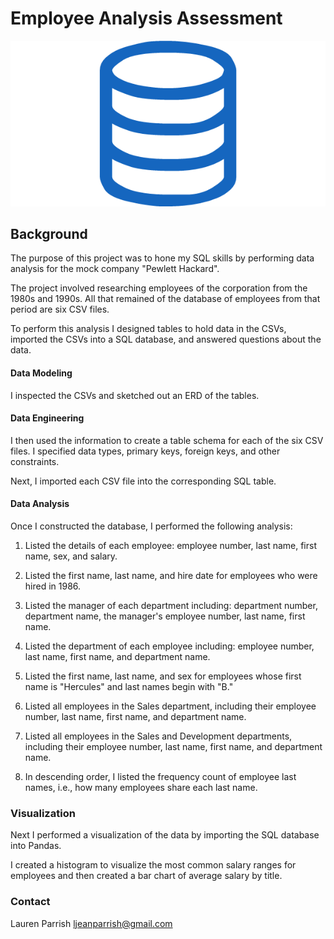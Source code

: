 # Employee Analysis Assessment

![sql.png](sql.png)

## Background

The purpose of this project was to hone my SQL skills by performing data analysis for the mock company "Pewlett Hackard". 

The project involved researching employees of the corporation from the 1980s and 1990s. All that remained of the database of employees from that period are six CSV files.

To perform this analysis I designed tables to hold data in the CSVs, imported the CSVs into a SQL database, and answered questions about the data. 


#### Data Modeling

I inspected the CSVs and sketched out an ERD of the tables.


#### Data Engineering

I then used the information to create a table schema for each of the six CSV files. I specified data types, primary keys, foreign keys, and other constraints.

Next, I imported each CSV file into the corresponding SQL table. 


#### Data Analysis

Once I constructed the database, I performed the following analysis:

1. Listed the details of each employee: employee number, last name, first name, sex, and salary.

2. Listed the first name, last name, and hire date for employees who were hired in 1986.

3. Listed the manager of each department including: department number, department name, the manager's employee number, last name, first name.

4. Listed the department of each employee including: employee number, last name, first name, and department name.

5. Listed the first name, last name, and sex for employees whose first name is "Hercules" and last names begin with "B."

6. Listed all employees in the Sales department, including their employee number, last name, first name, and department name.

7. Listed all employees in the Sales and Development departments, including their employee number, last name, first name, and department name.

8. In descending order, I listed the frequency count of employee last names, i.e., how many employees share each last name.

### Visualization

Next I performed a visualization of the data by importing the SQL database into Pandas.

I created a histogram to visualize the most common salary ranges for employees and then created a bar chart of average salary by title.

### Contact
Lauren Parrish
ljeanparrish@gmail.com

